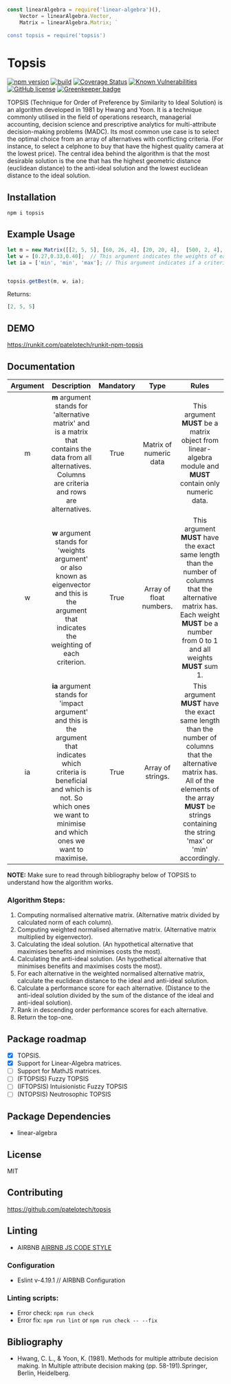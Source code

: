 ```javascript

const linearAlgebra = require('linear-algebra')(),   
    Vector = linearAlgebra.Vector,
    Matrix = linearAlgebra.Matrix; `
	
const topsis = require('topsis') 

```

# Topsis
[![npm version](https://badge.fury.io/js/recht.svg)](https://badge.fury.io/js/recht)
[![build](https://travis-ci.org/patelotech/topsis.svg?branch=master)](https://travis-ci.org/patelotech/topsis)
[![Coverage Status](https://coveralls.io/repos/github/patelotech/topsis/badge.svg?branch=master)](https://coveralls.io/github/patelotech/topsis?branch=master)
[![Known Vulnerabilities](https://snyk.io/test/github/patelotech/topsis/badge.svg?targetFile=package.json)](https://snyk.io/test/github/patelotech/topsis?targetFile=package.json)
[![GitHub license](https://img.shields.io/badge/license-MIT-blue.svg)](https://raw.githubusercontent.com/dashersw/recht/master/LICENSE) [![Greenkeeper badge](https://badges.greenkeeper.io/patelotech/topsis.svg)](https://greenkeeper.io/)

TOPSIS (Technique for Order of Preference by Similarity to Ideal Solution) is an algorithm developed in 1981 by Hwang and Yoon.
It is a technique commonly utilised in the field of operations research, managerial accounting, decision science and prescriptive analytics for multi-attribute decision-making problems (MADC).
Its most common use case is to select the optimal choice from an array of alternatives with conflicting criteria. (For instance, to select a celphone to buy that have the highest quality camera at the lowest price).
The central idea behind the algorithm is that the most desirable solution is the one that has the highest geometric distance (euclidean distance) to the anti-ideal solution and the lowest euclidean distance to the ideal solution.

## Installation

` npm i topsis `

## Example Usage

```javascript
let m = new Matrix([[2, 5, 5], [60, 26, 4], [20, 20, 4],  [500, 2, 4], [50, 23, 3], [25, 10, 1]]); // This argument is the alternative matrix. Each row is an alternative and each column is a criterion.
let w = [0.27,0.33,0.40];  // This argument indicates the weights of each criteria.
let ia = ['min', 'min', 'max']; // This argument indicates if a criterion is beneficial or not.


topsis.getBest(m, w, ia);
```

Returns:
```javascript
[2, 5, 5]
```

## DEMO

https://runkit.com/patelotech/runkit-npm-topsis

## Documentation

| Argument      | Description  | Mandatory  | Type  |  Rules  |
|:-------------:|:-------------:|:-----:|:-----:|:-----:|
| m             | **m** argument stands for 'alternative matrix' and is a matrix that contains the data from all alternatives. Columns are criteria and rows are alternatives.  | True | Matrix of numeric data | This argument **MUST** be a matrix object from linear-algebra module and **MUST** contain only numeric data. | 
| w | **w** argument stands for 'weights argument' or also known as eigenvector and this is the argument that indicates the weighting of each criterion.    |     True | Array of float numbers.     |   This argument **MUST** have the exact same length than the number of columns that the alternative matrix has. Each weight **MUST** be a number from 0 to 1 and all weights **MUST** sum 1.  |
| ia     | **ia** argument stands for 'impact argument' and this is the argument that indicates which criteria is beneficial and which is not. So which ones we want to minimise and which ones we want to maximise.    |  True | Array of strings.     |   This argument **MUST**  have the exact same length than the number of columns that the alternative matrix has. All of the elements of the array **MUST** be strings containing the string 'max' or 'min' accordingly.  |
 
**NOTE:** Make sure to read through bibliography below of TOPSIS to understand how the algorithm works.

### Algorithm Steps:

1. Computing normalised alternative matrix. (Alternative matrix divided by calculated norm of each column).
2. Computing weighted normalised alternative matrix. (Alternative matrix multiplied by eigenvector).
3. Calculating the ideal solution. (An hypothetical alternative that maximises benefits and minimises costs the most).
4. Calculating the anti-ideal solution. (An hypothetical alternative that minimises benefits and maximises costs the most).
5. For each alternative in the weighted normalised alternative matrix, calculate the euclidean distance to the ideal and anti-ideal solution.
6. Calculate a performance score for each alternative. (Distance to the anti-ideal solution divided by the sum of the distance of the ideal and anti-ideal solution).
7. Rank in descending order performance scores for each alternative.
8. Return the top-one.



## Package roadmap

- [x] TOPSIS.
- [x] Support for Linear-Algebra matrices. 
- [ ] Support for MathJS matrices.
- [ ] (FTOPSIS) Fuzzy TOPSIS
- [ ] (IFTOPSIS) Intuisionistic Fuzzy TOPSIS
- [ ] (NTOPSIS) Neutrosophic TOPSIS

## Package Dependencies

* linear-algebra

## License

MIT

## Contributing

https://github.com/patelotech/topsis

## Linting

* AIRBNB
[AIRBNB JS CODE STYLE](https://dev.mysql.com/doc/ "AIRBNB JS CODE STYLE")

### Configuration

* Eslint v-4.19.1 // AIRBNB Configuration

### Linting scripts:

* Error check: `npm run check`
* Error fix:  `npm run lint` or `npm run check -- --fix`

## Bibliography

* Hwang, C. L., & Yoon, K. (1981). Methods for multiple attribute decision making. In Multiple attribute decision making (pp. 58-191).Springer, Berlin, Heidelberg.